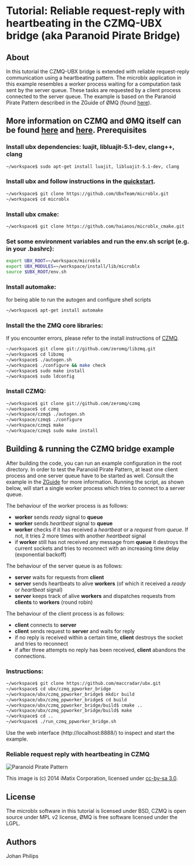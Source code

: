 Tutorial: Reliable request-reply with heartbeating in the CZMQ-UBX bridge (aka Paranoid Pirate Bridge)
==

About
--
In this tutorial the CZMQ-UBX bridge is extended with reliable request-reply communication using a heartbeating pattern. The microblx application in this example resembles a worker process waiting for a computation task sent by the server queue. These tasks are requested by a client process connected to the server queue.
The example is based on the Paranoid Pirate Pattern described in the ZGuide of ØMQ (found [here](http://zguide.zeromq.org/page:all#Robust-Reliable-Queuing-Paranoid-Pirate-Pattern)).

More information on CZMQ and ØMQ itself can be found [here](http://zguide.zeromq.org/page:all) and [here](http://czmq.zeromq.org/manual:_start). 
Prerequisites
--
### Install ubx dependencies: luajit, libluajit-5.1-dev, clang++, clang
```sh
~/workspace$ sudo apt-get install luajit, libluajit-5.1-dev, clang
```
### Install ubx and follow instructions in the [quickstart](http://ubxteam.github.io/quickstart/).

```sh
~/workspace$ git clone https://github.com/UbxTeam/microblx.git
~/workspace$ cd microblx
```

### Install ubx cmake:

```sh
~/workspace$ git clone https://github.com/haianos/microblx_cmake.git
```
### Set some environment variables and run the env.sh script (e.g. in your .bashrc):

```sh
export UBX_ROOT=~/workspace/microblx
export UBX_MODULES=~/workspace/install/lib/microblx
source $UBX_ROOT/env.sh
```

### Install automake:
for being able to run the autogen and configure shell scripts
```sh
~/workspace$ apt-get install automake
```

### Install the the ZMQ core libraries:
If you encounter errors, please refer to the install instructions of [CZMQ](https://github.com/zeromq/czmq).
```sh
~/workspace$ git clone git://github.com/zeromq/libzmq.git
~/workspace$ cd libzmq
~/workspace$ ./autogen.sh
~/workspace$ ./configure && make check
~/workspace$ sudo make install
~/workspace$ sudo ldconfig
```

### Install CZMQ:

```sh
~/workspace$ git clone git://github.com/zeromq/czmq
~/workspace$ cd czmq
~/workspace/czmq$ ./autogen.sh
~/workspace/czmq$ ./configure
~/workspace/czmq$ make
~/workspace/czmq$ sudo make install
```

Building & running the CZMQ bridge example
---

After building the code, you can run an example configuration in the root directory. In order to test the Paranoid Pirate Pattern, at least one client process and one server queue have to be started as well. Consult the example in the [ZGuide](http://zguide.zeromq.org/page:all#Robust-Reliable-Queuing-Paranoid-Pirate-Pattern) for more information.
Running the script, as shown below, will start a single worker process which tries to connect to a server queue.

The behaviour of the worker process is as follows:
- __worker__ sends _ready_ signal to __queue__
- __worker__ sends _heartbeat_ signal to __queue__
- __worker__ checks if it has received a _heartbeat_ or a _request_ from _queue_. If not, it tries 2 more times with another _heartbeat_ signal
- if __worker__ still has not received any message from __queue__ it destroys the current sockets and tries to reconnect with an increasing time delay (exponential backoff)

The behaviour of the server queue is as follows:
- __server__ waits for requests from __client__
- __server__ sends heartbeats to alive __workers__ (of which it received a _ready_ or _heartbeat_ signal)
- __server__ keeps track of alive __workers__ and dispatches requests from __clients__ to __workers__ (round robin)

The behaviour of the client process is as follows:
- __client__ connects to __server__
- __client__ sends request to __server__ and waits for reply
- if no reply is received within a certain time, __client__ destroys the socket and tries to reconnect
- if after three attempts no reply has been received, __client__ abandons the connections.

### Instructions:
```sh
~/workspace$ git clone https://github.com/maccradar/ubx.git
~/workspace$ cd ubx/czmq_ppworker_bridge
~/workspace/ubx/czmq_ppworker_bridge$ mkdir build
~/workspace/ubx/czmq_ppworker_bridge$ cd build
~/workspace/ubx/czmq_ppworker_bridge/build$ cmake ..
~/workspace/ubx/czmq_ppworker_bridge/build$ make
~/workspace$ cd ..
~/workspace$ ./run_czmq_ppworker_bridge.sh
```
Use the web interface (http://localhost:8888/) to inspect and start the example.


### Reliable request reply with heartbeating in CZMQ
![Paranoid Pirate Pattern](https://github.com/imatix/zguide/raw/master/images/fig49.png "Paranoid Pirate Pattern")

This image is (c) 2014 iMatix Corporation, licensed under [cc-by-sa 3.0](http://creativecommons.org/licenses/by-sa/3.0/).

License
---

The microblx software in this tutorial is licensed under BSD, CZMQ is open source under MPL v2 license, ØMQ is free software licensed under the LGPL.

Authors
-----

Johan Philips
